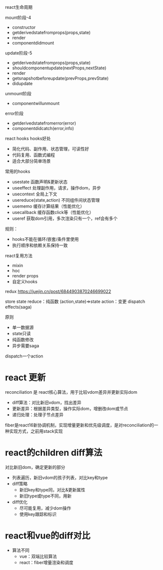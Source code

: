 react生命周期

mount阶段-4

- constructor
- getderivedstatefromprops(props,state)
- render
- componentdidmount

update阶段-5

- getderivedstatefromprops(props,state)
- shouldcomponentupdate(nextProps,nextState)
- render
- getsnapshotbeforeupdate(prevProps,prevState)
- didupdate

unmount阶段

- componentwillunmount

error阶段

- getderivedstatefromerror(error)
- componentdidcatch(error,info)

react hooks
hooks好处

- 简化代码、副作用、状态管理，可读性好
- 代码复用、函数式编程
- 适合大部分简单场景

常用的hooks

- usestate 函数声明&更新状态
- useeffect 处理副作用，请求，操作dom，异步
- usecontext 全局上下文
- usereduce(state,action) 不同组件间状态管理
- usememo 缓存计算结果（性能优化）
- usecallback 缓存函数click等（性能优化）
- useref 获取dom引用，多次渲染只有一个，ref会有多个

规则：

- hooks不能在循环/嵌套/条件里使用
- 执行顺序和依赖关系保持一致

react复用方法

- mixin
- hoc
- render props
- 自定义hooks

redux
https://juejin.cn/post/6844903870246699022

store
state
reduce：纯函数 (action,state)=>state
action：变更
dispatch
effects(saga)

原则

- 单一数据源
- state只读
- 纯函数修改
- 异步需要saga

dispatch一个action

# react 更新

reconciliation 是 react核心算法，用于比较vdom差异并更新实际dom

- diff算法：对比新旧vdom，找出差异
- 更新差异：根据差异类型，操作实际dom，增删改dom或节点
- 递归处理：处理子节点差异

fiber是react16新协调机制，实现增量更新和优先级调度，是对reconciliation的一种实现方式，之前用stack实现

# react的children diff算法

对比新旧dom，确定更新的部分

- 列表遍历，新旧vdom的孩子列表，对比key和type
- diff策略
    - 新旧key和type同，对比&更新属性
    - 新旧type或type不同，用新
- diff优化
    - 尽可能复用，减少dom操作
    - 使用key跟踪和标识

# react和vue的diff对比

- 算法不同
    - vue：双端比较算法
    - react：fiber增量渲染和调度

